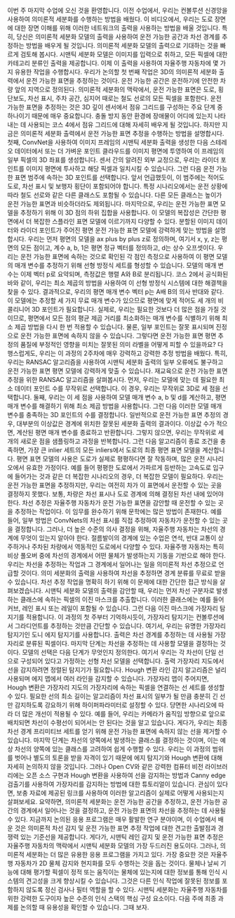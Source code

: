 이번 주 마지막 수업에 오신 것을 환영합니다. 이전 수업에서, 우리는 컨볼루션 신경망을 사용하여 의미론적 세분화를 수행하는 방법을 배웠다. 이 비디오에서, 우리는 도로 장면에 대한 장면 이해를 위해 이러한 네트워크의 출력을 사용하는 방법을 배울 것입니다. 특히, 당신은 의미론적 세분화 모델의 출력을 사용하여 운전 가능한 공간과 차선 경계를 추정하는 방법을 배우게 될 것입니다. 의미론적 세분화 모델의 출력으로 기대하는 것을 빠르게 검토해 봅시다. 시맨틱 세분화 모델은 이미지를 입력으로 취하고, 모든 픽셀에 대한 카테고리 분류인 출력을 제공합니다. 이제 이 출력을 사용하여 자율주행 자동차에 몇 가지 유용한 작업을 수행합시다. 우리가 논의할 첫 번째 작업은 3D의 의미론적 세분화 출력에서 운전 가능한 표면을 추정하는 것이다. 운전 가능한 공간은 운전하기에 안전한 차량 앞의 지역으로 정의된다. 의미론적 세분화의 맥락에서, 운전 가능한 표면은 도로, 횡단보도, 차선 표시, 주차 공간, 심지어 때로는 철도 선로의 모든 픽셀을 포함한다. 운전 가능한 표면을 추정하는 것은 3D 깊이 센서에서 점유 그리드를 구성하는 주요 단계 중 하나이기 때문에 매우 중요합니다. 충돌 방지 동안 환경에 장애물이 어디에 있는지 나타내는 데 사용되는 코스 4에서 점유 그리드에 대해 자세히 배우게 될 것입니다. 하지만 지금은 의미론적 세분화 출력에서 운전 가능한 표면 추정을 수행하는 방법을 설명합시다. 첫째, ConvNet을 사용하여 이미지 프레임의 시맨틱 세분화 출력을 생성한 다음 스테레오 데이터에서 또는 더 가벼운 포인트 클라우드를 이미지 평면에 투영하여 이 프레임의 일부 픽셀의 3D 좌표를 생성합니다. 센서 간의 알려진 외부 교정으로, 우리는 라이더 포인트를 이미지 평면에 투사하고 해당 픽셀과 일치시킬 수 있습니다. 그런 다음 운전 가능한 표면 범주에 속하는 3D 포인트를 선택합니다. 앞서 언급했듯이, 이 범주에는 적어도 도로, 차선 표시 및 보행자 횡단이 포함되어야 합니다. 특정 시나리오에서는 운전 상황에 따라 철도 선로와 같은 다른 클래스도 포함될 수 있습니다. 다른 모든 클래스는 높이가 운전 가능한 표면과 비슷하더라도 제외됩니다. 마지막으로, 우리는 운전 가능한 표면 모델을 추정하기 위해 이 3D 점의 하위 집합을 사용합니다. 이 모델의 복잡성은 간단한 평면에서 더 복잡한 스플라인 표면 모델에 이르기까지 다양할 수 있다. 분할된 이미지 데이터와 라이더 포인트가 주어진 평면 운전 가능한 표면 모델에 강력하게 맞는 방법을 설명합시다. 우리는 먼저 평면의 모델을 ax plus by plus z로 정의하며, 여기서 x, y, z는 평면의 모든 점이고, 계수 a, b, 1은 평면 정규 벡터를 정의하고, d는 상수 오프셋이다. 우리는 운전 가능한 표면에 속하는 것으로 확인된 각 점인 측정으로 사용하여 이 평면 모델의 매개 변수를 추정하기 위해 선형 방정식 세트를 형성할 수 있습니다. 모델의 매개 변수는 이제 벡터 p로 요약되며, 측정값은 행렬 A와 B로 분리됩니다. 코스 2에서 공식화된 바와 같이, 우리는 최소 제곱의 방법을 사용하여 이 선형 방정식 시스템에 대한 해결책을 찾을 수 있다. 결과적으로, 우리의 평면 매개 변수 벡터 p는 A배 B의 의사 반대와 같다. 이 모델에는 추정할 세 가지 무료 매개 변수가 있으므로 평면에 맞게 적어도 세 개의 비콜리니어 3D 포인트가 필요합니다. 실제로, 우리는 필요한 것보다 더 많은 점을 가질 것이므로, 평면에서 모든 점의 평균 제곱 거리를 최소화하는 매개 변수를 식별하기 위해 최소 제곱 방법을 다시 한 번 적용할 수 있습니다. 물론, 일부 포인트는 잘못 표시되며 진정으로 운전 가능한 표면에 속하지 않을 수 있습니다. 그렇다면 운전 가능한 표면 평면 추정의 품질에 부정적인 영향을 미치는 잘못된 의미 라벨을 어떻게 피할 수 있을까요? 다행스럽게도, 우리는 이 과정의 2주차에 매우 강력하고 강력한 추정 방법을 배웠다. 특히, 우리는 RANSAC 알고리즘을 사용하여 시맨틱 세분화 출력의 일부 오류에도 불구하고 운전 가능한 표면 평면 모델에 강력하게 맞출 수 있습니다. 재교육으로 운전 가능한 표면 추정을 위한 RANSAC 알고리즘을 살펴봅시다. 먼저, 우리는 모델에 맞는 데 필요한 최소 데이터 포인트 수를 무작위로 선택합니다. 이 경우, 우리는 무작위로 3D로 세 점을 선택합니다. 둘째, 우리는 이 세 점을 사용하여 모델 매개 변수 a, b 및 d를 계산하고, 평면 매개 변수를 해결하기 위해 최소 제곱 방법을 사용합니다. 그런 다음 이러한 모델 매개 변수를 충족하는 3D 포인트의 수를 결정합니다. 일반적으로 운전 가능한 표면 추정의 경우, 대부분의 이상값은 경계에 위치한 잘못된 세분화 출력의 결과이다. 이상값 수가 적으면, 계산된 평면 매개 변수를 종료하고 반환합니다. 그렇지 않으면, 우리는 무작위로 세 개의 새로운 점을 샘플링하고 과정을 반복합니다. 그런 다음 알고리즘이 종료 조건을 충족하면, 가장 큰 inlier 세트의 모든 inliers에서 도로의 최종 평면 표면 모델을 계산합니다. 평면 표면 모델의 사용은 도로가 실제로 평평하다면 잘 작동하며, 많은 운전 시나리오에서 유효한 가정이다. 예를 들어 평평한 도로에서 가파르게 등반하는 고속도로 입구에 들어가는 것과 같은 더 복잡한 시나리오의 경우, 더 복잡한 모델이 필요하다. 우리는 운전 가능한 표면을 추정하지만, 우리는 여전히 차가 이 표면에서 운전할 수 있는 곳을 결정하지 못했다. 보통, 차량은 차선 표시나 도로 경계에 의해 결정된 차선 내에 있어야 한다. 차선 추정은 자율주행 자동차가 운전 가능한 표면을 감안할 때 운전할 수 있는 곳을 추정하는 작업이다. 이 임무를 완수하기 위해 문학에는 많은 방법이 존재한다. 예를 들어, 일부 방법은 ConvNets의 차선 표시를 직접 추정하여 자동차가 운전할 수 있는 곳을 결정합니다. 그러나, 더 높은 수준의 의사 결정을 위해, 자율주행 자동차는 차선의 경계에 무엇이 있는지 알아야 한다. 절름발이의 경계에 있는 수업은 연석, 반대 교통이 상주하거나 주차된 차량에서 역동적인 도로에서 다양할 수 있다. 자율주행 자동차는 특히 비상 풀오버 중에 차선의 경계에서 어떤 물체가 발생하는지 기동을 기반으로 해야 한다. 우리는 차선을 추정하는 작업과 그 경계에서 일어나는 일을 의미론적 차선 추정으로 언급할 것이다. 의미 세분화의 출력을 사용하여 차선을 추정하면 경계 분류를 무료로 받을 수 있습니다. 차선 추정 작업을 명확히 하기 위해 이 문제에 대한 간단한 접근 방식을 살펴보겠습니다. 시맨틱 세분화 모델의 출력을 감안할 때, 우리는 먼저 차선 구분자로 발생하는 클래스에 속하는 픽셀의 이진 마스크를 추출합니다. 이러한 클래스에는 예를 들어 커브, 레인 표시 또는 레일이 포함될 수 있습니다. 그런 다음 이진 마스크에 가장자리 탐지기를 적용합니다. 이 과정의 첫 주부터 기억하시듯이, 가장자리 탐지기는 컨볼루션에서 그라디언트를 추정하는 것만큼 간단할 수 있습니다. 여기서, 우리는 유명한 가장자리 탐지기인 도니 에지 탐지기를 사용합니다. 출력은 차선 경계를 추정하는 데 사용될 가장자리로 분류된 픽셀이다. 마지막 단계는 차선을 추정하는 데 사용할 모델을 결정하는 것이다. 모델의 선택은 다음 단계가 무엇인지 정의한다. 여기서 우리는 각 차선이 단일 선으로 구성되어 있다고 가정하는 선형 차선 모델을 선택합니다. 출력 가장자리 지도에서 선을 감지하려면 정렬된 탐지기가 필요합니다. Hough 변환 라인 감지 알고리즘은 널리 사용되며 에지 맵에서 여러 라인을 감지할 수 있습니다. 가장자리 맵이 주어지면, Hough 변환은 가장자리 지도의 가장자리에 속하는 픽셀을 연결하는 선 세트를 생성할 수 있다. 필요한 선의 최소 길이는 알고리즘이 차선 표시의 일부가 될 만큼 충분히 긴 선만 감지하도록 강요하기 위해 하이퍼파라미터로 설정할 수 있다. 당면한 시나리오에 따라 더 많은 개선이 적용될 수 있다. 예를 들어, 우리는 카메라가 움직임 방향으로 앞으로 배치되면 차선이 수평선이 되어서는 안 된다는 것을 알고 있습니다. 게다가, 우리는 최종 차선 경계 프리미티브 세트를 얻기 위해 운전 가능한 표면에 속하지 않는 선을 제거할 수 있습니다. 마지막 단계는 차선의 양쪽에서 발생하는 클래스를 결정하는 것이며, 이는 예상 차선의 양쪽에 있는 클래스를 고려하여 쉽게 수행할 수 있다. 우리는 이 과정의 범위를 벗어나 별도의 토론을 받을 자격이 있기 때문에 에지 탐지기와 Hough 변환에 대해 자세히 논의하지 않을 것입니다. 그러나 Open CV와 같은 강력한 컴퓨터 비전 라이브러리에는 오픈 소스 구현과 Hough 변환을 사용하여 선을 감지하는 방법과 Canny edge 검출기를 사용하여 가장자리를 감지하는 방법에 대한 튜토리얼이 있습니다. 관심이 있다면, 보충 자료에 제공된 링크를 사용하여 이러한 알고리즘이 실제로 어떻게 사용되는지 살펴보세요. 요약하면, 의미론적 세분화는 운전 가능한 공간을 추정하고, 운전 가능한 공간의 경계에서 일어나는 것을 결정하고, 운전 가능한 표면의 차선을 추정하는 데 사용될 수 있다. 지금까지 논의된 응용 프로그램은 매우 활발한 연구 분야이며, 이 수업에서 배운 것은 의미론적 차선 감지 및 운전 가능한 표면 추정 작업에 대한 견고한 출발점과 경쟁력 있는 기준선을 제공합니다. 게다가, 시맨틱 레인 감지 및 운전 가능한 표면 추정은 자율주행 자동차의 맥락에서 시맨틱 세분화 모델의 가장 두드러진 용도이다. 그러나, 의미론적 세분화는 더 많은 유용한 응용 프로그램을 가지고 있다. 가장 중요한 것은 자율주행 자동차가 2D 물체 감지와 현지화를 모두 수행하는 것을 돕는 것이다. 물체나 날씨 기능에 대해 평가할 픽셀이 정적 또는 움직이는 물체에 있는지에 대한 정보를 통해 인식 시스템의 견고성을 크게 향상시킬 수 있습니다. 그것은 다른 인식 작업에 잘못된 정보를 포함하지 않도록 정신 검사나 필터 역할을 할 수 있다. 시맨틱 세분화는 자율주행 자동차를 위한 강력한 도구이자 높은 수준의 인식 스택의 핵심 구성 요소이다. 다음 주에 최종 과제를 논의할 때 유용성을 확인할 수 있습니다. 그때 보자.